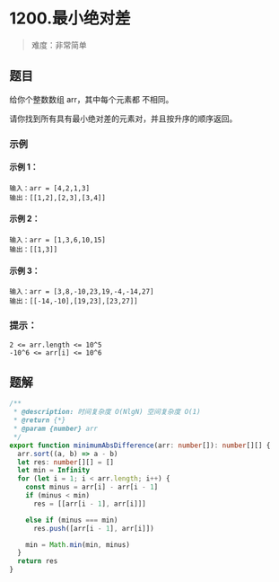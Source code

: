 # 1200.最小绝对差

> 难度：非常简单

## 题目

给你个整数数组 arr，其中每个元素都 不相同。

请你找到所有具有最小绝对差的元素对，并且按升序的顺序返回。

### 示例

#### 示例 1：

```
输入：arr = [4,2,1,3]
输出：[[1,2],[2,3],[3,4]]
```

#### 示例 2：

```
输入：arr = [1,3,6,10,15]
输出：[[1,3]]
```

#### 示例 3：

```
输入：arr = [3,8,-10,23,19,-4,-14,27]
输出：[[-14,-10],[19,23],[23,27]]
```

### 提示：

```
2 <= arr.length <= 10^5
-10^6 <= arr[i] <= 10^6
```

## 题解

```ts
/**
 * @description: 时间复杂度 O(NlgN) 空间复杂度 O(1)
 * @return {*}
 * @param {number} arr
 */
export function minimumAbsDifference(arr: number[]): number[][] {
  arr.sort((a, b) => a - b)
  let res: number[][] = []
  let min = Infinity
  for (let i = 1; i < arr.length; i++) {
    const minus = arr[i] - arr[i - 1]
    if (minus < min)
      res = [[arr[i - 1], arr[i]]]

    else if (minus === min)
      res.push([arr[i - 1], arr[i]])

    min = Math.min(min, minus)
  }
  return res
}
```
